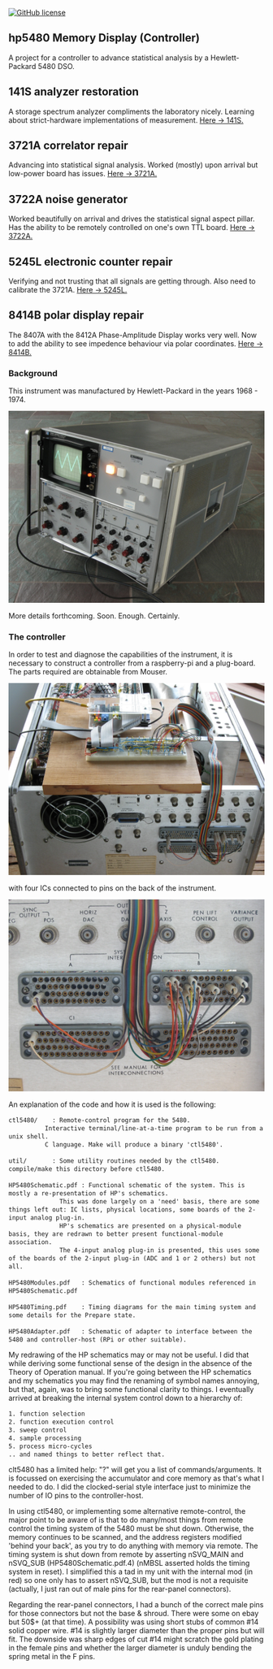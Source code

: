 [![GitHub license](https://img.shields.io/github/license/cartheur/hp5480-controller)](https://github.com/cartheur/hp5480-controller/blob/main/LICENSE)

## hp5480 Memory Display (Controller)
A project for a controller to advance statistical analysis by a Hewlett-Packard 5480 DSO.

## 141S analyzer restoration
A storage spectrum analyzer compliments the laboratory nicely. Learning about strict-hardware implementations of measurement. [Here -> 141S.](/141S/README.md)

## 3721A correlator repair
Advancing into statistical signal analysis. Worked (mostly) upon arrival but low-power board has issues. [Here -> 3721A.](/3721A/README.md)

## 3722A noise generator
Worked beautifully on arrival and drives the statistical signal aspect pillar. Has the ability to be remotely controlled on one's own TTL board. [Here -> 3722A.](/3722A/README.md)

## 5245L electronic counter repair
Verifying and not trusting that all signals are getting through. Also need to calibrate the 3721A. [Here -> 5245L.](/5245L/README.md)

## 8414B polar display repair
The 8407A with the 8412A Phase-Amplitude Display works very well. Now to add the ability to see impedence behaviour via polar coordinates. [Here -> 8414B.](/8414B/README.md)

### Background

This instrument was manufactured by Hewlett-Packard in the years 1968 - 1974.

![hp5480-view](/media/view.jpg "The instrument in operation")

More details forthcoming. Soon. Enough. Certainly.

### The controller

In order to test and diagnose the capabilities of the instrument, it is necessary to construct a controller from a raspberry-pi and a plug-board. The parts required are obtainable from Mouser.

![hp5480-view](/media/controller.jpg "The instrument in operation")

with four ICs connected to pins on the back of the instrument.

![hp5480-view](/media/connections.jpg "The instrument in operation")

An explanation of the code and how it is used is the following:

	ctl5480/	: Remote-control program for the 5480.
			  Interactive terminal/line-at-a-time program to be run from a unix shell.
			  C language. Make will produce a binary 'ctl5480'.

	util/		: Some utility routines needed by the ctl5480. compile/make this directory before ctl5480.

	HP5480Schematic.pdf	: Functional schematic of the system. This is mostly a re-presentation of HP's schematics.
				  This was done largely on a 'need' basis, there are some things left out: IC lists, physical locations, some boards of the 2-input analog plug-in.
				  HP's schematics are presented on a physical-module basis, they are redrawn to better present functional-module association.
				  The 4-input analog plug-in is presented, this uses some of the boards of the 2-input plug-in (ADC and 1 or 2 others) but not all.

	HP5480Modules.pdf	: Schematics of functional modules referenced in HP5480Schematic.pdf

	HP5480Timing.pdf	: Timing diagrams for the main timing system and some details for the Prepare state.

	HP5480Adapter.pdf	: Schematic of adapter to interface between the 5480 and controller-host (RPi or other suitable).

My redrawing of the HP schematics may or may not be useful. I did that while deriving some functional sense of the design in the absence of the Theory of Operation manual. If you're going between the HP schematics and my schematics you may find the renaming of symbol names annoying, but that, again, was to bring some functional clarity to things. I eventually arrived at breaking the internal system control down to a hierarchy of:

	1. function selection
	2. function execution control
	3. sweep control
	4. sample processing
	5. process micro-cycles
    .. and named things to better reflect that.

clt5480 has a limited help: "?" will get you a list of commands/arguments. It is focussed on exercising the accumulator and core memory as that's what I needed to do. I did the clocked-serial style interface just to minimize the number of IO pins to the controller-host.

In using ctl5480, or implementing some alternative remote-control, the major point to be aware of is that to do many/most things from remote control the timing system of the 5480 must be shut down. Otherwise, the memory continues to be scanned, and the address registers modified 'behind your back', as you try to do anything with memory via remote.
The timing system is shut down from remote by asserting nSVQ_MAIN and nSVQ_SUB (HP5480Schematic.pdf.4) (nMBSL asserted holds the timing system in reset).
I simplified this a tad in my unit with the internal mod (in red) so one only has to assert nSVQ_SUB, but the mod is not a requisite (actually, I just ran out of male pins for the rear-panel connectors).

Regarding the rear-panel connectors, I had a bunch of the correct male pins for those connectors but not the base & shroud. There were some on ebay but 50$+ (at that time).
A possibility was using short stubs of common #14 solid copper wire. #14 is slightly larger diameter than the proper pins but will fit. The downside was sharp edges of cut #14 might scratch the gold plating in the female pins and whether the larger diameter is unduly bending the spring metal in the F pins.